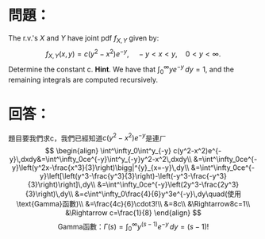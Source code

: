 # 問題：
The r.v.'s $X$ and $Y$ have joint pdf $f_{X,Y}$ given by:
$$
f_{X,Y}(x,y)=c(y^2-x^2)e^{-y},\quad -y<x<y,\quad0<y<\infty.$$
Determine the constant c.
**Hint**. We have that $\int^\infty_0 ye^{-y}\,dy=1$, and the remaining integrals are computed recursively.
# 回答：
題目要我們求c，我們已經知道$c(y^2-x^2)e^{-y}$是連ㄏ
$$
\begin{align}
\int^\infty_0\int^y_{-y} c(y^2-x^2)e^{-y}\,dxdy&=\int^\infty_0ce^{-y}\int^y_{-y}y^2-x^2\,dxdy\\
&=\int^\infty_0ce^{-y}\left(y^2x-\frac{x^3}{3}\right)\bigg|^{y}_{x=-y}\,dy\\
&=\int^\infty_0ce^{-y}\left[\left(y^3-\frac{y^3}{3}\right)-\left(-y^3-\frac{-y^3}{3}\right)\right]\,dy\\
&=\int^\infty_0ce^{-y}\left(2y^3-\frac{2y^3}{3}\right)\,dy\\
&=c\int^\infty_0\frac{4}{6}y^3e^{-y}\,dy\quad(使用\text{Gamma}函數)\\
&=\frac{4c}{6}\cdot3!\\
&=8c\\
&\Rightarrow8c=1\\
&\Rightarrow c=\frac{1}{8}
\end{align}
$$
$$
\text{Gamma函數：}\Gamma(s)=\int^\infty_0 y^{(s-1)}e^{-y}\,dy=(s-1)!
$$